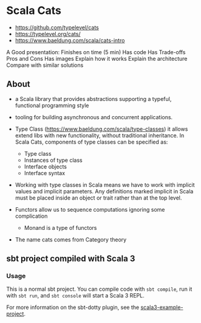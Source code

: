 # Scala Cats

- https://github.com/typelevel/cats
- https://typelevel.org/cats/
- https://www.baeldung.com/scala/cats-intro

A Good presentation:
Finishes on time (5 min)
Has code
Has Trade-offs Pros and Cons
Has images
Explain how it works
Explain the architecture
Compare with similar solutions

## About

- a Scala library that provides abstractions supporting a typeful, functional programming style
- tooling for building asynchronous and concurrent applications.
- Type Class (https://www.baeldung.com/scala/type-classes) it allows extend libs with new functionality, without traditional inheritance.
  In Scala Cats, components of type classes can be specified as:
  - Type class
  - Instances of type class
  - Interface objects
  - Interface syntax
- Working with type classes in Scala means we have to work with implicit values and implicit parameters.
Any definitions marked implicit in Scala must be placed inside an object or trait rather than at the top level.

- Functors allow us to sequence computations ignoring some complication
  - Monand is a type of functors

- The name cats comes from Category theory

## sbt project compiled with Scala 3

### Usage

This is a normal sbt project. You can compile code with `sbt compile`, run it with `sbt run`, and `sbt console` will start a Scala 3 REPL.

For more information on the sbt-dotty plugin, see the
[scala3-example-project](https://github.com/scala/scala3-example-project/blob/main/README.md).
